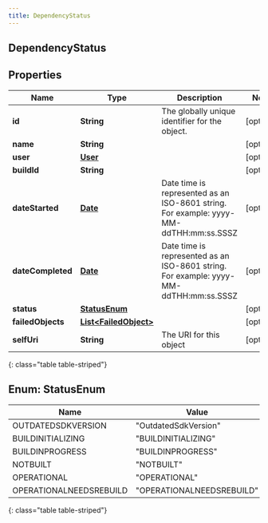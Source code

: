 ```yaml
---
title: DependencyStatus
---
```

## DependencyStatus


## Properties

| Name | Type | Description | Notes |
| ------------ | ------------- | ------------- | ------------- |
| **id** | **String** | The globally unique identifier for the object. |  [optional] |
| **name** | **String** |  |  [optional] |
| **user** | [**User**](User.html) |  |  [optional] |
| **buildId** | **String** |  |  [optional] |
| **dateStarted** | [**Date**](Date.html) | Date time is represented as an ISO-8601 string. For example: yyyy-MM-ddTHH:mm:ss.SSSZ |  [optional] |
| **dateCompleted** | [**Date**](Date.html) | Date time is represented as an ISO-8601 string. For example: yyyy-MM-ddTHH:mm:ss.SSSZ |  [optional] |
| **status** | [**StatusEnum**](#StatusEnum) |  |  [optional] |
| **failedObjects** | [**List&lt;FailedObject&gt;**](FailedObject.html) |  |  [optional] |
| **selfUri** | **String** | The URI for this object |  [optional] |
{: class="table table-striped"}


<a name="StatusEnum"></a>

## Enum: StatusEnum

| Name | Value |
| ---- | ----- |
| OUTDATEDSDKVERSION | &quot;OutdatedSdkVersion&quot; |
| BUILDINITIALIZING | &quot;BUILDINITIALIZING&quot; |
| BUILDINPROGRESS | &quot;BUILDINPROGRESS&quot; |
| NOTBUILT | &quot;NOTBUILT&quot; |
| OPERATIONAL | &quot;OPERATIONAL&quot; |
| OPERATIONALNEEDSREBUILD | &quot;OPERATIONALNEEDSREBUILD&quot; |
{: class="table table-striped"}


